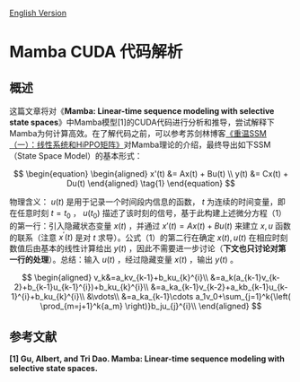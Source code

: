 [English Version](README.en.md)

# Mamba CUDA 代码解析

## 概述

这篇文章将对《**Mamba: Linear-time sequence modeling with selective state spaces**》中Mamba模型[1]的CUDA代码进行分析和推导，尝试解释下Mamba为何计算高效。在了解代码之前，可以参考苏剑林博客[《重温SSM（一）：线性系统和HiPPO矩阵》](https://spaces.ac.cn/archives/10114)对Mamba理论的介绍，最终导出如下SSM（State Space Model）的基本形式：

$$
\begin{equation}
\begin{aligned}
	x'(t) &= Ax(t) + Bu(t) \\
	y(t) &= Cx(t) + Du(t)
\end{aligned}
\tag{1}
\end{equation}
$$

物理含义： $u(t)$ 是用于记录一个时间段内信息的函数， $t$ 为连续的时间变量，即在任意时刻 $t=t_0$ ， $u(t_0)$ 描述了该时刻的信号，基于此构建上述微分方程（1）的第一行：引入隐藏状态变量 $x(t)$ ，并通过 $x'(t) = Ax(t) + Bu(t)$ 来建立 $x, u$ 函数的联系（注意 $x^\prime(t)$ 是对 $t$ 求导）。公式（1）的第二行在确定 $x(t), u(t)$ 在相应时刻数值后由基本的线性计算给出 $y(t)$ ，因此不需要进一步讨论（**下文也只讨论对第一行的处理**）。总结：输入 $u(t)$ ，经过隐藏变量 $x(t)$ ，输出 $y(t)$ 。




$$
\begin{aligned}
	v_k&=a_kv_{k-1}+b_ku_{k}^{i}\\
	&=a_k(a_{k-1}v_{k-2}+b_{k-1}u_{k-1}^{i})+b_ku_{k}^{i}\\
	&=a_ka_{k-1}v_{k-2}+a_kb_{k-1}u_{k-1}^{i}+b_ku_{k}^{i}\\
	&\vdots\\
	&=a_ka_{k-1}\cdots a_1v_0+\sum_{j=1}^k{\left( \prod_{m=j+1}^k{a_m} \right)}b_ju_{j}^{i}\\
\end{aligned}
$$

## 参考文献

**[1] Gu, Albert, and Tri Dao. Mamba: Linear-time sequence modeling with selective state spaces.**







